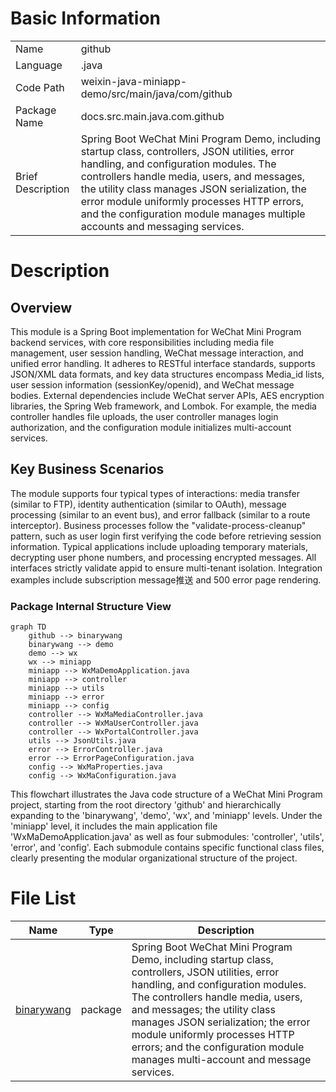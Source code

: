 # Basic Information

|      |      |
|------|------|
| Name | github |
| Language | .java |
| Code Path | weixin-java-miniapp-demo/src/main/java/com/github |
| Package Name | docs.src.main.java.com.github |
| Brief Description | Spring Boot WeChat Mini Program Demo, including startup class, controllers, JSON utilities, error handling, and configuration modules. The controllers handle media, users, and messages, the utility class manages JSON serialization, the error module uniformly processes HTTP errors, and the configuration module manages multiple accounts and messaging services. |

# Description

## Overview  
This module is a Spring Boot implementation for WeChat Mini Program backend services, with core responsibilities including media file management, user session handling, WeChat message interaction, and unified error handling. It adheres to RESTful interface standards, supports JSON/XML data formats, and key data structures encompass Media_id lists, user session information (sessionKey/openid), and WeChat message bodies. External dependencies include WeChat server APIs, AES encryption libraries, the Spring Web framework, and Lombok. For example, the media controller handles file uploads, the user controller manages login authorization, and the configuration module initializes multi-account services.  

## Key Business Scenarios  
The module supports four typical types of interactions: media transfer (similar to FTP), identity authentication (similar to OAuth), message processing (similar to an event bus), and error fallback (similar to a route interceptor). Business processes follow the "validate-process-cleanup" pattern, such as user login first verifying the code before retrieving session information. Typical applications include uploading temporary materials, decrypting user phone numbers, and processing encrypted messages. All interfaces strictly validate appid to ensure multi-tenant isolation. Integration examples include subscription message推送 and 500 error page rendering.


### Package Internal Structure View

```mermaid
graph TD
    github --> binarywang
    binarywang --> demo
    demo --> wx
    wx --> miniapp
    miniapp --> WxMaDemoApplication.java
    miniapp --> controller
    miniapp --> utils
    miniapp --> error
    miniapp --> config
    controller --> WxMaMediaController.java
    controller --> WxMaUserController.java
    controller --> WxPortalController.java
    utils --> JsonUtils.java
    error --> ErrorController.java
    error --> ErrorPageConfiguration.java
    config --> WxMaProperties.java
    config --> WxMaConfiguration.java
```

This flowchart illustrates the Java code structure of a WeChat Mini Program project, starting from the root directory 'github' and hierarchically expanding to the 'binarywang', 'demo', 'wx', and 'miniapp' levels. Under the 'miniapp' level, it includes the main application file 'WxMaDemoApplication.java' as well as four submodules: 'controller', 'utils', 'error', and 'config'. Each submodule contains specific functional class files, clearly presenting the modular organizational structure of the project.

# File List

| Name   | Type  | Description |
|-------|------|-------------|
| [binarywang](binarywang/_module.md) | package | Spring Boot WeChat Mini Program Demo, including startup class, controllers, JSON utilities, error handling, and configuration modules. The controllers handle media, users, and messages; the utility class manages JSON serialization; the error module uniformly processes HTTP errors; and the configuration module manages multi-account and message services. |


